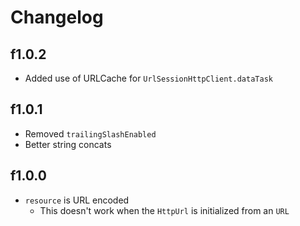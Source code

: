 #  Changelog

## f1.0.2

- Added use of URLCache for `UrlSessionHttpClient.dataTask`

## f1.0.1

- Removed `trailingSlashEnabled`
- Better string concats

## f1.0.0

- `resource` is URL encoded
  - This doesn't work when the `HttpUrl` is initialized from an `URL`

